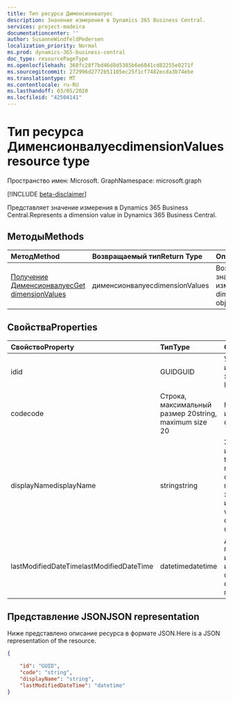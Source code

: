 ```yaml
---
title: Тип ресурса Дименсионвалуес
description: Значение измерения в Dynamics 365 Business Central.
services: project-madeira
documentationcenter: ''
author: SusanneWindfeldPedersen
localization_priority: Normal
ms.prod: dynamics-365-business-central
doc_type: resourcePageType
ms.openlocfilehash: 368fc28f7bd46d8d5385b6e6041cd82255e0271f
ms.sourcegitcommit: 272996d2772b51105ec25f1cf7482ecda3b74ebe
ms.translationtype: MT
ms.contentlocale: ru-RU
ms.lasthandoff: 03/05/2020
ms.locfileid: "42504141"
---
```

# <a name="dimensionvalues-resource-type"></a><span data-ttu-id="e7aa9-103">Тип ресурса Дименсионвалуес</span><span class="sxs-lookup"><span data-stu-id="e7aa9-103">dimensionValues resource type</span></span>

<span data-ttu-id="e7aa9-104">Пространство имен: Microsoft. Graph</span><span class="sxs-lookup"><span data-stu-id="e7aa9-104">Namespace: microsoft.graph</span></span>

[!INCLUDE [beta-disclaimer](../../includes/beta-disclaimer.md)]

<span data-ttu-id="e7aa9-105">Представляет значение измерения в Dynamics 365 Business Central.</span><span class="sxs-lookup"><span data-stu-id="e7aa9-105">Represents a dimension value in Dynamics 365 Business Central.</span></span>

## <a name="methods"></a><span data-ttu-id="e7aa9-106">Методы</span><span class="sxs-lookup"><span data-stu-id="e7aa9-106">Methods</span></span>

| <span data-ttu-id="e7aa9-107">Метод</span><span class="sxs-lookup"><span data-stu-id="e7aa9-107">Method</span></span>       | <span data-ttu-id="e7aa9-108">Возвращаемый тип</span><span class="sxs-lookup"><span data-stu-id="e7aa9-108">Return Type</span></span>  |<span data-ttu-id="e7aa9-109">Описание</span><span class="sxs-lookup"><span data-stu-id="e7aa9-109">Description</span></span>                   |
|:-------------|:-------------|:-----------------------------|
|[<span data-ttu-id="e7aa9-110">Получение Дименсионвалуес</span><span class="sxs-lookup"><span data-stu-id="e7aa9-110">Get dimensionValues</span></span>](../api/dynamics-dimensionvalue-get.md)|<span data-ttu-id="e7aa9-111">дименсионвалуес</span><span class="sxs-lookup"><span data-stu-id="e7aa9-111">dimensionValues</span></span>|<span data-ttu-id="e7aa9-112">Возвращает объект значения измерения.</span><span class="sxs-lookup"><span data-stu-id="e7aa9-112">Gets a dimension value object.</span></span>|


## <a name="properties"></a><span data-ttu-id="e7aa9-113">Свойства</span><span class="sxs-lookup"><span data-stu-id="e7aa9-113">Properties</span></span>
| <span data-ttu-id="e7aa9-114">Свойство</span><span class="sxs-lookup"><span data-stu-id="e7aa9-114">Property</span></span>           | <span data-ttu-id="e7aa9-115">Тип</span><span class="sxs-lookup"><span data-stu-id="e7aa9-115">Type</span></span>                  |<span data-ttu-id="e7aa9-116">Описание</span><span class="sxs-lookup"><span data-stu-id="e7aa9-116">Description</span></span>                                        |
|:-------------------|:----------------------|:--------------------------------------------------|
|<span data-ttu-id="e7aa9-117">id</span><span class="sxs-lookup"><span data-stu-id="e7aa9-117">id</span></span>                  |<span data-ttu-id="e7aa9-118">GUID</span><span class="sxs-lookup"><span data-stu-id="e7aa9-118">GUID</span></span>                   |<span data-ttu-id="e7aa9-119">Уникальный идентификатор элемента.</span><span class="sxs-lookup"><span data-stu-id="e7aa9-119">The unique ID of the item.</span></span>                         |
|<span data-ttu-id="e7aa9-120">code</span><span class="sxs-lookup"><span data-stu-id="e7aa9-120">code</span></span>                |<span data-ttu-id="e7aa9-121">Строка, максимальный размер 20</span><span class="sxs-lookup"><span data-stu-id="e7aa9-121">string, maximum size 20</span></span>|<span data-ttu-id="e7aa9-122">Код значения измерения.</span><span class="sxs-lookup"><span data-stu-id="e7aa9-122">The dimension value code.</span></span>                          |
|<span data-ttu-id="e7aa9-123">displayName</span><span class="sxs-lookup"><span data-stu-id="e7aa9-123">displayName</span></span>         |<span data-ttu-id="e7aa9-124">string</span><span class="sxs-lookup"><span data-stu-id="e7aa9-124">string</span></span>                 |<span data-ttu-id="e7aa9-125">Задает имя значения измерения.</span><span class="sxs-lookup"><span data-stu-id="e7aa9-125">Specifies the dimension value's name.</span></span> <span data-ttu-id="e7aa9-126">Это имя будет отображаться там, где используется значение измерения.</span><span class="sxs-lookup"><span data-stu-id="e7aa9-126">This name will appear where the dimension value is used.</span></span>|
|<span data-ttu-id="e7aa9-127">lastModifiedDateTime</span><span class="sxs-lookup"><span data-stu-id="e7aa9-127">lastModifiedDateTime</span></span>|<span data-ttu-id="e7aa9-128">datetime</span><span class="sxs-lookup"><span data-stu-id="e7aa9-128">datetime</span></span>               |<span data-ttu-id="e7aa9-129">Дата и время последнего изменения значения измерения.</span><span class="sxs-lookup"><span data-stu-id="e7aa9-129">The last datetime the dimension value was modified.</span></span>|  


## <a name="json-representation"></a><span data-ttu-id="e7aa9-130">Представление JSON</span><span class="sxs-lookup"><span data-stu-id="e7aa9-130">JSON representation</span></span>

<span data-ttu-id="e7aa9-131">Ниже представлено описание ресурса в формате JSON.</span><span class="sxs-lookup"><span data-stu-id="e7aa9-131">Here is a JSON representation of the resource.</span></span>


```json
{

    "id": "GUID",
    "code": "string",
    "displayName": "string",
    "lastModifiedDateTime": "datetime"
}
```


